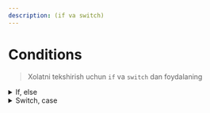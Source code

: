 ```yaml
---
description: (if va switch)
---
```


# Conditions

> Xolatni tekshirish uchun `if` va `switch` dan foydalaning

<details>

<summary>If, else</summary>

`if` agar xolat qanotlantirilsa ya'ni `true` bo'lsa scope ya'ni `{}` orasidagi amallarni bajaring `else` aks xolda `{}` orasidagi amallarni bajaring.

```swift
// Example

let grade = 75

if grade >= 75 { 
    print("You did pass with grade \(grade))
} else {
    print("You failed")
}

// output
// You did pass with grade 75

// Note: agar grade 75 dan kam bo'lganda edi natija
// You failed, bo'lar edi.
```

</details>

<details>

<summary>Switch, case</summary>

`Switch` `if` dan farqli o'laroq bir necha xolatni tekshirish qobiliyatiga ega.\
Boshqacha qlib aytganda `switch` bu ingliz tilidan almashtirish, o'zgartirish degani bo'lib bir necha almashinuvchi xolatlarga ya'ni `case`larga ega bo'ladi.&#x20;

Quidagi switch uchun namuna keltirilgan

```swift
// Example

let state = "two"

switch state {
case "one":
    print("You have just started the game")
case "two":
    print("Congrats now you can play in the second stage")
case "three":
    print("You almost there, keep up")
case "four":
    print("You won the game")
default:
    print("This is wrong input")
}
```

Switch orqali bir necha xolat bir xil natija keltirsa quidagi namuna orqali ko'rishingiz mumkin

```swift
// Example

let state = "one"

switch state {
case "zero", "one":
    print("You have just started the game")
case "two":
    print("Congrats now you can play in the second stage")
case "three":
    print("You almost there, keep up")
case "four":
    print("You won the game")
default:
    print("This is wrong input")
}

//Bu yerda agar state ning qiymati zero yoki one bo'lsa bir xil natija hosil bo'ladi 
```

`Switch` ning yana bir qulayliklardan dasturchi bir necha mantiqiy xolatni tekshira olishida&#x20;

```
// Example

let grade = 100

switch grade {
case let g where g <= 65:
    print("You failed")
case let g where g > 65 && g < 75 :
    print("Your degree is 3")
case let g where g >= 75 && g < 90:
    print("You got 4")
case let g where g >= 90:
    print("You got 5 for this exam")
default:
    print("Not valid grade")
}

// natija 
// You got 5 for this exam
```



</details>



